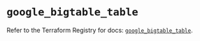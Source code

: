 # `google_bigtable_table`

Refer to the Terraform Registry for docs: [`google_bigtable_table`](https://registry.terraform.io/providers/hashicorp/google/4.85.0/docs/resources/bigtable_table).
